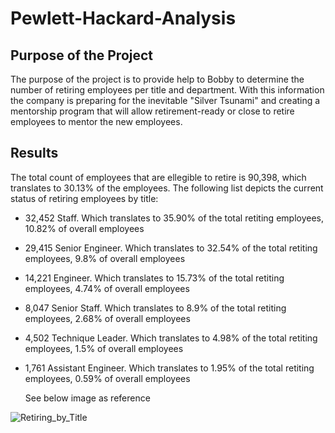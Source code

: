 # Pewlett-Hackard-Analysis

## Purpose of the Project

The purpose of the project is to provide help to Bobby to determine the number of retiring employees per title and department. With this information the company is preparing for the inevitable "Silver Tsunami" and creating a mentorship program that will allow retirement-ready or close to retire employees to mentor the new employees.

## Results

The total count of employees that are ellegible to retire is 90,398, which translates to 30.13% of the employees. The following list depicts the current status of retiring employees by title:

- 32,452 Staff. Which translates to 35.90% of the total retiting employees, 10.82% of overall employees
- 29,415 Senior Engineer. Which translates to 32.54% of the total retiting employees, 9.8% of overall employees
- 14,221 Engineer. Which translates to 15.73% of the total retiting employees, 4.74% of overall employees
- 8,047 Senior Staff. Which translates to 8.9% of the total retiting employees, 2.68% of overall employees
- 4,502 Technique Leader. Which translates to 4.98% of the total retiting employees, 1.5% of overall employees
- 1,761 Assistant Engineer. Which translates to 1.95% of the total retiting employees, 0.59% of overall employees
  
  See below image as reference
  
 ![Retiring_by_Title](https://user-images.githubusercontent.com/98929742/161470150-5a571dbc-a320-4737-b48a-29b57359fe96.PNG)


